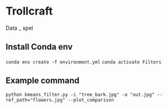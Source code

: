 # Trollcraft
Data _ spel

## Install Conda env
`conda env create -f environment.yml`
`conda activate Filters`

## Example command

`python kmeans_filter.py -i "tree_bark.jpg" -o "out.jpg" --ref_path="flowers.jpg" --plot_comparison`